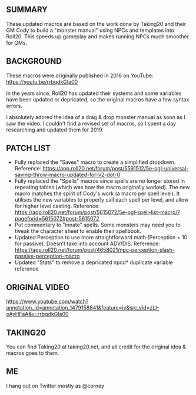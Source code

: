 ## SUMMARY
These updated macros are based on the work done by Taking20 and their GM Cody to build a "monster manual" using NPCs and templates into Roll20. This speeds up gameplay and makes running NPCs much smoother for GMs. 

## BACKGROUND
These macros were originally published in 2016 on YouTube: https://youtu.be/rrbqdkGIa00

In the years since, Roll20 has updated their systems and some variables have been updated or depricated, so the original macros have a few syntax errors. 

I absolutely adored the idea of a drag & drop monster manual as soon as I saw the video. I couldn't find a revised set of macros, so I spent a day researching and updated them for 2019.

## PATCH LIST
- Fully replaced the "Saves" macro to create a simplified dropdown. Reference: https://app.roll20.net/forum/post/5591512/5e-ogl-universal-saving-throw-macro-updated-for-v2-dot-0 
- Fully replaced the "Spells" macros since spells are no longer stored in repeating tables (which was how the macro originally worked). The new macro matches the spirit of Cody's work (a macro per spell level). It utilises the new variables to properly call each spell per level, and allow for higher level casting. Reference: https://app.roll20.net/forum/post/5615072/5e-ogl-spell-list-macro/?pageforid=5615072#post-5615072
- Put commentary to "innate" spells. Some monsters may need you to tweak the character sheet to enable their spellbook.
- Updated Perception to use more straightforward math (Perception + 10 for passive). Doesn't take into account ADV/DIS. Reference: https://app.roll20.net/forum/post/4658021/npc-perception-slash-passive-perception-macro
- Updated "Stats" to remove a depricated npcd* duplicate variable reference

## ORIGINAL VIDEO
https://www.youtube.com/watch?annotation_id=annotation_1479158841&feature=iv&src_vid=zLI-oAyHFaA&v=rrbqdkGIa00

## TAKING20
You can find Taking20 at taking20.net, and all credit for the original idea & macros goes to them.

## ME
I hang out on Twitter mostly as @corney
